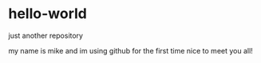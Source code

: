 # hello-world
just another repository

my name is mike and im using github for the first time
nice to meet you all!

